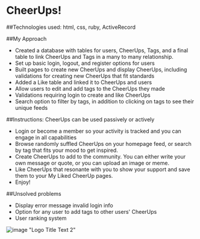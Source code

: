 # CheerUps!

##Technologies used: html, css, ruby, ActiveRecord

##My Approach
- Created a database with tables for users, CheerUps, Tags, and a final table to link CheerUps and Tags in a many to many relationship.
- Set up basic login, logout, and register options for users
- Built pages to create new CheerUps and display CheerUps, including validations for creating new CheerUps that fit standards
- Added a Like table and linked it to CheerUps and users
- Allow users to edit and add tags to the CheerUps they made
- Validations requiring login to create and like CheerUps
- Search option to filter by tags, in addition to clicking on tags to see their unique feeds

##Instructions: CheerUps can be used passively or actively
- Login or become a member so your activity is tracked and you can engage in all capabilities
- Browse randomly suffled CheerUps on your homepage feed, or search by tag that fits your mood to get inspired.
- Create CheerUps to add to the community.  You can either write your own message or quote, or you can upload an image or meme.
- Like CheerUps that resonante with you to show your support and save them to your My Liked CheerUp pages.
- Enjoy!

##Unsolved problems
- Display error message invalid login info
- Option for any user to add tags to other users' CheerUps
- User ranking system

![image](Users/maggiemccain/Desktop/wirefram_cheerup.jpg) "Logo Title Text 2"

